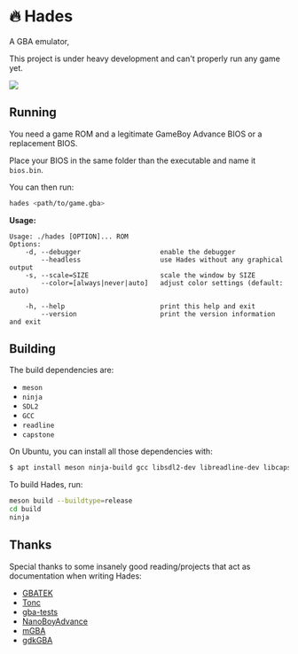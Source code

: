 # 🔥 Hades

A GBA emulator,

This project is under heavy development and can't properly run any game yet.

![](https://imgur.com/5Emu3CE.png)

## Running

You need a game ROM and a legitimate GameBoy Advance BIOS or a replacement BIOS.

Place your BIOS in the same folder than the executable and name it `bios.bin`.

You can then run:

```bash
hades <path/to/game.gba>
```

**Usage:**

```
Usage: ./hades [OPTION]... ROM
Options:
    -d, --debugger                    enable the debugger
        --headless                    use Hades without any graphical output
    -s, --scale=SIZE                  scale the window by SIZE
        --color=[always|never|auto]   adjust color settings (default: auto)

    -h, --help                        print this help and exit
        --version                     print the version information and exit
```

## Building

The build dependencies are:

  - `meson`
  - `ninja`
  - `SDL2`
  - `GCC`
  - `readline`
  - `capstone`

On Ubuntu, you can install all those dependencies with:

```bash
$ apt install meson ninja-build gcc libsdl2-dev libreadline-dev libcapstone-dev
```

To build Hades, run:

```bash
meson build --buildtype=release
cd build
ninja
```

## Thanks

Special thanks to some insanely good reading/projects that act as documentation when writing Hades:

  - [GBATEK](https://problemkaputt.de/gbatek.htm)
  - [Tonc](https://www.coranac.com/tonc/text/toc.htm)
  - [gba-tests](https://github.com/jsmolka/gba-tests)
  - [NanoBoyAdvance](https://github.com/fleroviux/NanoBoyAdvance/)
  - [mGBA](https://mgba.io/)
  - [gdkGBA](https://github.com/gdkchan/gdkGBA/)
